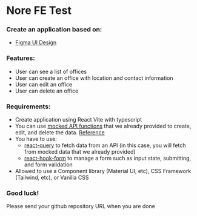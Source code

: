 # Nore FE Test

### Create an application based on:
- [Figma UI Design](https://www.figma.com/file/7MDGiCPUDVGLxRjuxjQkYt/Front-end-Test?type=design&node-id=2253%3A1587&mode=dev)

### Features:
- User can see a list of offices
- User can create an office with location and contact information
- User can edit an office
- User can delete an office

### Requirements:
- Create application using React Vite with typescript
- You can use [mocked API functions](./mocks.ts) that we already provided to create, edit, and delete the data. [Reference](https://www.npmjs.com/package/axios-mock-adapter)
- You have to use:
  - [react-query](https://tanstack.com/query/v3/docs/react/overview) to fetch data from an API (in this case, you will fetch from mocked data that we already provided)
  - [react-hook-form](https://react-hook-form.com/get-started) to manage a form such as input state, submitting, and form validation
- Allowed to use a Component library (Material UI, etc), CSS Framework (Tailwind, etc), or Vanilla CSS

### Good luck!
Please send your github repository URL when you are done
